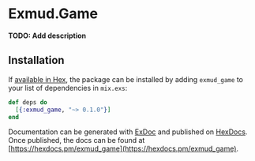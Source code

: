 # Exmud.Game

**TODO: Add description**

## Installation

If [available in Hex](https://hex.pm/docs/publish), the package can be installed
by adding `exmud_game` to your list of dependencies in `mix.exs`:

```elixir
def deps do
  [{:exmud_game, "~> 0.1.0"}]
end
```

Documentation can be generated with [ExDoc](https://github.com/elixir-lang/ex_doc)
and published on [HexDocs](https://hexdocs.pm). Once published, the docs can
be found at [https://hexdocs.pm/exmud_game](https://hexdocs.pm/exmud_game).

